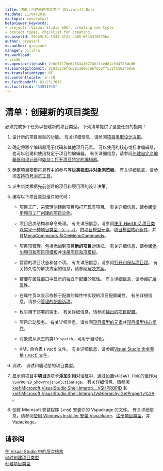 ```yaml
---
title: 清单：创建新的项目类型 |Microsoft Docs
ms.date: 11/04/2016
ms.topic: conceptual
helpviewer_keywords:
- projects [Visual Studio SDK], creating new types
- project types, checklist for creating
ms.assetid: 29eb9c3b-1933-4741-aa85-65a33f0825ba
author: gregvanl
ms.author: gregvanl
manager: jillfra
ms.workload:
- vssdk
ms.openlocfilehash: 7e0c5f170e64833a20774d21bed04c9d4728dc06
ms.sourcegitcommit: 2193323efc608118e0ce6f6b2ff532f158245d56
ms.translationtype: MT
ms.contentlocale: zh-CN
ms.lasthandoff: 01/25/2019
ms.locfileid: "54951945"
---
```

# <a name="checklist-create-new-project-types"></a>清单：创建新的项目类型
必须完成多个任务以创建新的项目类型。 下列清单提供了这些任务的指南：  
  
1.  设计新的项目类型的功能。 有关详细信息，请参阅[项目类型设计决策](../../extensibility/internals/project-type-design-decisions.md)。  
  
2.  确定将哪个编辑器用于代码和其他项目元素。 可以使用的核心或标准编辑器，也可以创建和使用特定于项目的编辑器。 有关详细信息，请参阅[创建自定义编辑器和设计器](../../extensibility/creating-custom-editors-and-designers.md)和[如何：打开项目特定的编辑器](../../extensibility/how-to-open-project-specific-editors.md)。  
  
3.  确定项目项都将具有中的参与等级**类视图**并**对象浏览器**。 有关详细信息，请参阅[支持符号浏览工具](../../extensibility/internals/supporting-symbol-browsing-tools.md)。  
  
4.  派生新类根据先前创建的项目和项目项的设计决策。  
  
5.  编写以下项目类型组件的代码：  
  
    -   项目工厂，来管理创建新项目和打开现有项目。 有关详细信息，请参阅[使用项目工厂创建的项目实例](../../extensibility/internals/creating-project-instances-by-using-project-factories.md)。  
  
    -   项目层次结构和命令处理。 有关详细信息，请参阅[使用 HierUtil7 项目类以实现一种项目类型 （c + +）](https://msdn.microsoft.com/library/a5c16a09-94a2-46ef-87b5-35b815e2f346)，[的项目模型元素](../../extensibility/internals/elements-of-a-project-model.md)，[项目模型核心组件](../../extensibility/internals/project-model-core-components.md)，并且[MenuCommands 与OleMenuCommands](../../extensibility/menucommands-vs-olemenucommands.md)。  
  
    -   项目项管理，包括添加到项目**新的项目**对话框。 有关详细信息，请参阅[添加项目和项目项模板](../../extensibility/internals/adding-project-and-project-item-templates.md)并[注册项目和项模板](../../extensibility/internals/registering-project-and-item-templates.md)。  
  
    -   暂留的项目状态和各个项。 有关详细信息，请参阅[打开和保存项目项](../../extensibility/internals/opening-and-saving-project-items.md)。 有关持久性的解决方案的信息，请参阅[解决方案](../../extensibility/internals/solutions.md)。  
  
    -   若要在属性窗口中显示的独立于配置的属性。 有关详细信息，请参阅[扩展属性](../../extensibility/internals/extending-properties.md)。  
  
    -   在属性页以显示依赖于配置的属性中实现的项目配置属性。 有关详细信息，请参阅[管理的配置选项](../../extensibility/internals/managing-configuration-options.md)。  
  
    -   枚举用于部署的输出。 有关详细信息，请参阅[输出的项目配置](../../extensibility/internals/project-configuration-for-output.md)。  
  
    -   项目启动服务。 有关详细信息，请参阅[项目模型的元素](../../extensibility/internals/elements-of-a-project-model.md)并[项目模型核心组件](../../extensibility/internals/project-model-core-components.md)。  
  
    -   对象或从派生的类`IDispatch`，可用于自动化。  
  
    -   XML 命令表 (*.vsct*) 文件。 有关详细信息，请参阅[Visual Studio 命令表格 (.vsct) 文件](../../extensibility/internals/visual-studio-command-table-dot-vsct-files.md)。  
  
6.  测试、 调试和启动您的项目类型。  
  
7.  显示的项目中**项目**选项卡**添加引用**对话框中，通过设置`VARIANT_TRUE`的值作为`VSHPROPID_ShowProjInSolutionPage`。 有关详细信息，请参阅 <xref:Microsoft.VisualStudio.Shell.Interop.__VSHPROPID> 和 <xref:Microsoft.VisualStudio.Shell.Interop.IVsHierarchy.GetProperty%2A>。  
  
8.  创建 Microsoft 安装程序 (*.msi*) 安装你的 Vspackage 的文件。 有关详细信息，请参阅[使用 Windows Installer 安装 Vspackage](../../extensibility/internals/installing-vspackages-with-windows-installer.md)，[注册项目类型](../../extensibility/internals/registering-a-project-type.md)，并[Vspackage](../../extensibility/internals/vspackages.md)。  
  
## <a name="see-also"></a>请参阅  
 [在 Visual Studio 中的层次结构](../../extensibility/internals/hierarchies-in-visual-studio.md)   
 [何时创建项目类型](../../extensibility/internals/when-to-create-project-types.md)   
 [创建项目类型](../../extensibility/internals/creating-project-types.md)